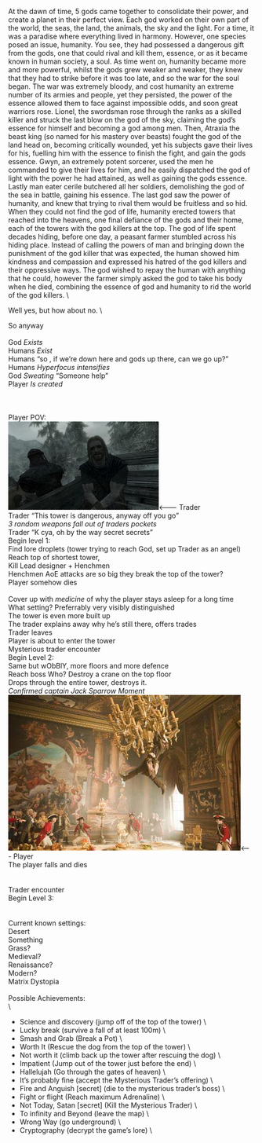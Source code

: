 At the dawn of time, 5 gods came together to consolidate their power, and create a planet in their perfect view. Each god worked on their own part of the world, the seas, the land, the animals, the sky and the light. For a time, it was a paradise where everything lived in harmony. However, one species posed an issue, humanity. You see, they had possessed a dangerous gift from the gods, one that could rival and kill them, essence, or as it became known in human society, a soul. As time went on, humanity became more and more powerful, whilst the gods grew weaker and weaker, they knew that they had to strike before it was too late, and so the war for the soul began. The war was extremely bloody, and cost humanity an extreme number of its armies and people, yet they persisted, the power of the essence allowed them to face against impossible odds, and soon great warriors rose. Lionel, the swordsman rose through the ranks as a skilled killer and struck the last blow on the god of the sky, claiming the god’s essence for himself and becoming a god among men. Then, Atraxia the beast king (so named for his mastery over beasts) fought the god of the land head on, becoming critically wounded, yet his subjects gave their lives for his, fuelling him with the essence to finish the fight, and gain the gods essence. Gwyn, an extremely potent sorcerer, used the men he commanded to give their lives for him, and he easily dispatched the god of light with the power he had attained, as well as gaining the gods essence. Lastly man eater cerile butchered all her soldiers, demolishing the god of the sea in battle, gaining his essence. The last god saw the power of humanity, and knew that trying to rival them would be fruitless and so hid. When they could not find the god of life, humanity erected towers that reached into the heavens, one final defiance of the gods and their home, each of the towers with the god killers at the top. The god of life spent decades hiding, before one day, a peasant farmer stumbled across his hiding place. Instead of calling the powers of man and bringing down the punishment of the god killer that was expected, the human showed him kindness and compassion and expressed his hatred of the god killers and their oppressive ways. The god wished to repay the human with anything that he could, however the farmer simply asked the god to take his body when he died, combining the essence of god and humanity to rid the world of the god killers. \

Well yes, but how about no. \

So anyway \
 \
God *Exists* \
Humans *Exist* \
Humans “so , if we’re down here and gods up there, can we go up?” \
Humans *Hyperfocus intensifies* \
God *Sweating* “Someone help” \
Player *Is created* \
 \
 \
 \
Player POV: \
![Trader](https://github.com/Danieljb5/Babylon-Wiki-Source/blob/main/assets/Funny%20Trader.png?raw=true)<--- Trader \
Trader “This tower is dangerous, anyway off you go” \
*3 random weapons fall out of traders pockets* \
Trader “K cya, oh by the way secret secrets” \
Begin level 1: \
Find lore droplets (tower trying to reach God, set up Trader as an angel) \
Reach top of shortest tower, \
Kill Lead designer + Henchmen \
Henchmen AoE attacks are so big they break the top of the tower? \
Player somehow dies \
 \
Cover up with *medicine* of why the player stays asleep for a long time \
What setting? Preferrably very visibly distinguished \
The tower is even more built up \
The trader explains away why he’s still there, offers trades \
Trader leaves \
Player is about to enter the tower \
Mysterious trader encounter \
Begin Level 2: \
Same but wObBlY, more floors and more defence \
Reach boss Who? Destroy a crane on the top floor \
Drops through the entire tower, destroys it. \
*Confirmed captain Jack Sparrow Moment* \
![Falling](https://github.com/Danieljb5/Babylon-Wiki-Source/blob/main/assets/Funny%20Fall.png?raw=true)<--- Player \
The player falls and dies \
\
\
Trader encounter \
Begin Level 3: \
\
\
Current known settings: \
Desert \
Something \
Grass? \
Medieval? \
Renaissance? \
Modern? \
Matrix Dystopia \
\
Possible Achievements: \
\
- Science and discovery (jump off of the top of the tower) \
- Lucky break (survive a fall of at least 100m) \
- Smash and Grab (Break a Pot) \
- Worth It (Rescue the dog from the top of the tower) \
- Not worth it (climb back up the tower after rescuing the dog) \
- Impatient (Jump out of the tower just before the end) \
- Hallelujah (Go through the gates of heaven) \
- It’s probably fine (accept the Mysterious Trader’s offering) \
- Fire and Anguish [secret] (die to the mysterious trader’s boss) \
- Fight or flight (Reach maximum Adrenaline) \
- Not Today, Satan [secret] (Kill the Mysterious Trader) \
- To infinity and Beyond (leave the map) \
- Wrong Way (go underground) \
- Cryptography (decrypt the game’s lore) \
